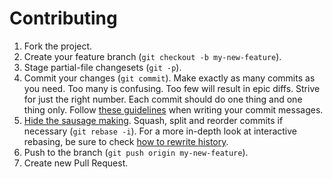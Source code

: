 Contributing
============

1. Fork the project.
2. Create your feature branch (`git checkout -b my-new-feature`).
3. Stage partial-file changesets (`git -p`).
4. Commit your changes (`git commit`).
   Make exactly as many commits as you need.
   Too many is confusing. Too few will result in epic diffs. Strive for just the right number.
   Each commit should do one thing and one thing only.
   Follow [these guidelines][1] when writing your commit messages.
5. [Hide the sausage making][2]. Squash, split and reorder commits if necessary (`git rebase -i`).
   For a more in-depth look at interactive rebasing, be sure to check [how to rewrite history][3].
6. Push to the branch (`git push origin my-new-feature`).
7. Create new Pull Request.

[1]: http://tbaggery.com/2008/04/19/a-note-about-git-commit-messages.html
[2]: http://sethrobertson.github.io/GitBestPractices/#sausage
[3]: http://git-scm.com/book/en/Git-Tools-Rewriting-History#Changing-Multiple-Commit-Messages
